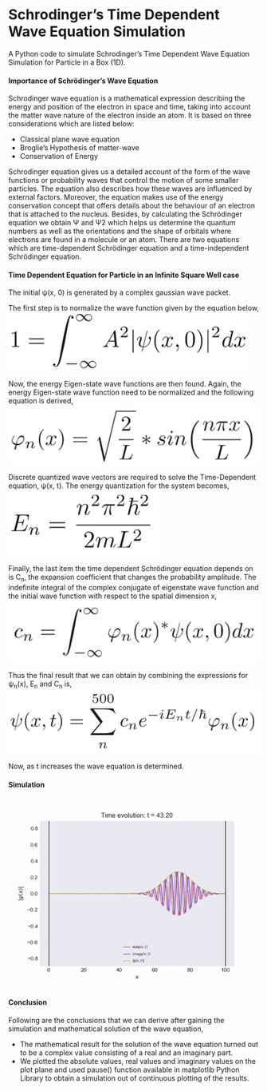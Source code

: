 # Schrodinger’s Time Dependent Wave Equation Simulation
A Python code to simulate Schrodinger’s Time Dependent Wave Equation Simulation for Particle in a Box (1D).

#### Importance of Schrödinger’s Wave Equation
Schrodinger wave equation is a mathematical expression describing the energy and position of the electron in space and time, taking into account the matter wave nature of the electron inside an atom. It is based on three considerations which are listed below:
<UL>
<LI>Classical plane wave equation</LI>
<LI>Broglie’s Hypothesis of matter-wave</LI>
<LI>Conservation of Energy</LI>
</UL>
Schrodinger equation gives us a detailed account of the form of the wave functions or probability waves that control the motion of some smaller particles. The equation also describes how these waves are influenced by external factors. Moreover, the equation makes use of the energy conservation concept that offers details about the behaviour of an electron that is attached to the nucleus.
Besides, by calculating the Schrödinger equation we obtain Ψ and Ψ2 which helps us determine the quantum numbers as well as the orientations and the shape of orbitals where electrons are found in a molecule or an atom.
There are two equations which are time-dependent Schrödinger equation and a time-independent Schrödinger equation.

#### Time Dependent Equation for Particle in an Infinite Square Well case
The initial ψ(x, 0) is generated by a complex gaussian wave packet.

The first step is to normalize the wave function given by the equation below,<br>
<img src = "https://github.com/hemangdtu/Time_Dependent_Wave_Equation_Simulation/blob/main/Images/Normalization%20Equation.png">

Now, the energy Eigen-state wave functions are then found. Again, the energy Eigen-state wave function need to be normalized and the following equation is derived,<br>
<img src = "https://github.com/hemangdtu/Time_Dependent_Wave_Equation_Simulation/blob/main/Images/Eigen%20state%20function.png">

Discrete quantized wave vectors are required to solve the Time-Dependent equation, ψ(x, t). The energy quantization for the system becomes,<br>
<img src = "https://github.com/hemangdtu/Time_Dependent_Wave_Equation_Simulation/blob/main/Images/Energy%20function.png">

Finally, the last item the time dependent Schrödinger equation depends on is C<sub>n</sub>, the expansion coefficient that changes the probability amplitude. The indefinite integral of the complex conjugate of eigenstate wave function and the initial wave function with respect to the spatial dimension x,<br>
<img src = "https://github.com/hemangdtu/Time_Dependent_Wave_Equation_Simulation/blob/main/Images/Cn%20function.png">

Thus the final result that we can obtain by combining the expressions for ψ<sub>n</sub>(x), E<sub>n</sub> and C<sub>n</sub> is,<br>
<img src = "https://github.com/hemangdtu/Time_Dependent_Wave_Equation_Simulation/blob/main/Images/psi%20function.png">

Now, as t increases the wave equation is determined.

#### Simulation
<img src = "https://github.com/hemangdtu/Time_Dependent_Wave_Equation_Simulation/blob/main/Sample%20Simulation.gif">

#### Conclusion
Following are the conclusions that we can derive after gaining the simulation and mathematical solution of the wave equation,
<UL>
<LI>The mathematical result for the solution of the wave equation turned out to be a complex value consisting of a real and an imaginary part.</LI>
<LI>We plotted the absolute values, real values and imaginary values on the plot plane and used pause() function available in matplotlib Python Library to obtain a simulation out of continuous plotting of the results.</LI>
<UL>

